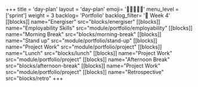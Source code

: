 +++
title = 'day-plan'
layout = 'day-plan'
emoji= '🧑🏽‍🤝‍🧑🏽'
menu_level = ['sprint']
weight = 3
backlog= 'Portfolio'
backlog_filter= '📅 Week 4'
[[blocks]]
name="Energiser"
src="blocks/energiser"
[[blocks]]
name="Employability Skills"
src="module/portfolio/employability"
[[blocks]]
name="Morning Break"
src="blocks/morning-break"
[[blocks]]
name="Stand up"
src="module/portfolio/stand-up"
[[blocks]]
name="Project Work"
src="module/portfolio/project"
[[blocks]]
name="Lunch"
src="blocks/lunch"
[[blocks]]
name="Project Work"
src="module/portfolio/project"
[[blocks]]
name="Afternoon Break"
src="blocks/afternoon-break"
[[blocks]]
name="Project Work"
src="module/portfolio/project"
[[blocks]]
name="Retrospective"
src="blocks/retro"
+++
